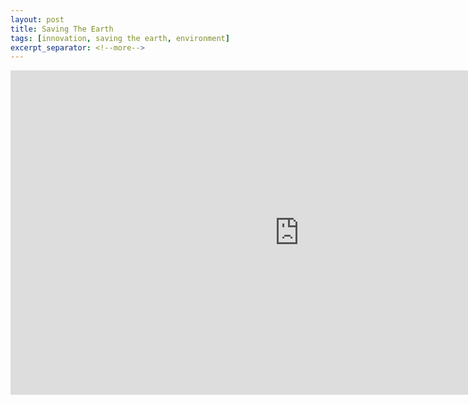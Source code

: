 ```yaml
---
layout: post
title: Saving The Earth
tags: [innovation, saving the earth, environment]
excerpt_separator: <!--more-->
---
```


<div class="embed-container">
<iframe width="923" height="519" src="https://www.youtube.com/embed/XfdBZdL8_nc" title="YouTube video player" frameborder="0" allow="accelerometer; autoplay; clipboard-write; encrypted-media; gyroscope; picture-in-picture" allowfullscreen></iframe>
</div>

